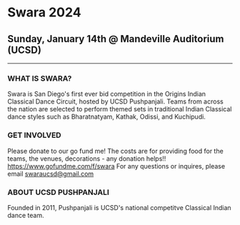 # Swara 2024
## Sunday, January 14th @ Mandeville Auditorium (UCSD)
---
### WHAT IS SWARA?
Swara is San Diego's first ever bid competition in the Origins Indian Classical Dance Circuit, hosted by UCSD Pushpanjali. Teams from across the nation are selected to perform themed sets in traditional Indian Classical dance styles such as Bharatnatyam, Kathak, Odissi, and Kuchipudi.

### GET INVOLVED
Please donate to our go fund me! The costs are for providing food for the teams, the venues, decorations - any donation helps!!
https://www.gofundme.com/f/swara
For any questions or inquires, please email swaraucsd@gmail.com

### ABOUT UCSD PUSHPANJALI
Founded in 2011, Pushpanjali is UCSD's national competitve Classical Indian dance team. 
